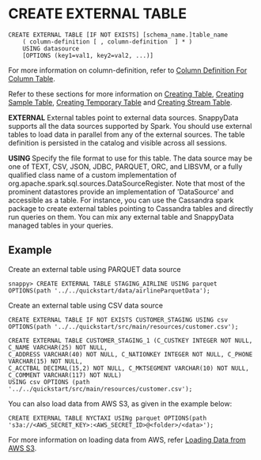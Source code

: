 # CREATE EXTERNAL TABLE

```
CREATE EXTERNAL TABLE [IF NOT EXISTS] [schema_name.]table_name
    ( column-definition	[ , column-definition  ] * )
    USING datasource
    [OPTIONS (key1=val1, key2=val2, ...)]
```
For more information on column-definition, refer to [Column Definition For Column Table](create-table.md#column-definition).


Refer to these sections for more information on [Creating Table](create-table.md), [Creating Sample Table](create-sample-table.md), [Creating Temporary Table](create-temporary-table.md) and [Creating Stream Table](create-stream-table.md).

**EXTERNAL**
External tables point to external data sources. SnappyData supports all the data sources supported by Spark. You should use external tables to load data in parallel from any of the external sources. The table definition is persisted in the catalog and visible across all sessions. 

**USING <data source>**
Specify the file format to use for this table. The data source may be one of TEXT, CSV, JSON, JDBC, PARQUET, ORC, and LIBSVM, or a fully qualified class name of a custom implementation of org.apache.spark.sql.sources.DataSourceRegister. Note that most of the prominent datastores provide an implementation of 'DataSource' and accessible as a table. For instance, you can use the Cassandra spark package to create external tables pointing to Cassandra tables and directly run queries on them. You can mix any external table and SnappyData managed tables in your queries. 

## Example 

Create an external table using PARQUET data source

```
snappy> CREATE EXTERNAL TABLE STAGING_AIRLINE USING parquet OPTIONS(path '../../quickstart/data/airlineParquetData');
```

Create an external table using CSV data source

```
CREATE EXTERNAL TABLE IF NOT EXISTS CUSTOMER_STAGING USING csv OPTIONS(path '../../quickstart/src/main/resources/customer.csv');
```

```
CREATE EXTERNAL TABLE CUSTOMER_STAGING_1 (C_CUSTKEY INTEGER NOT NULL, C_NAME VARCHAR(25) NOT NULL, 
C_ADDRESS VARCHAR(40) NOT NULL, C_NATIONKEY INTEGER NOT NULL, C_PHONE VARCHAR(15) NOT NULL, 
C_ACCTBAL DECIMAL(15,2) NOT NULL, C_MKTSEGMENT VARCHAR(10) NOT NULL, C_COMMENT VARCHAR(117) NOT NULL) 
USING csv OPTIONS (path '../../quickstart/src/main/resources/customer.csv');
```

You can also load data from AWS S3, as given in the example below:

```
CREATE EXTERNAL TABLE NYCTAXI USINg parquet OPTIONS(path 's3a://<AWS_SECRET_KEY>:<AWS_SECRET_ID>@<folder>/<data>');
```

For more information on loading data from AWS, refer [Loading Data from AWS S3](/../../aqp_aws.md#loading-data-from-aws-s3).